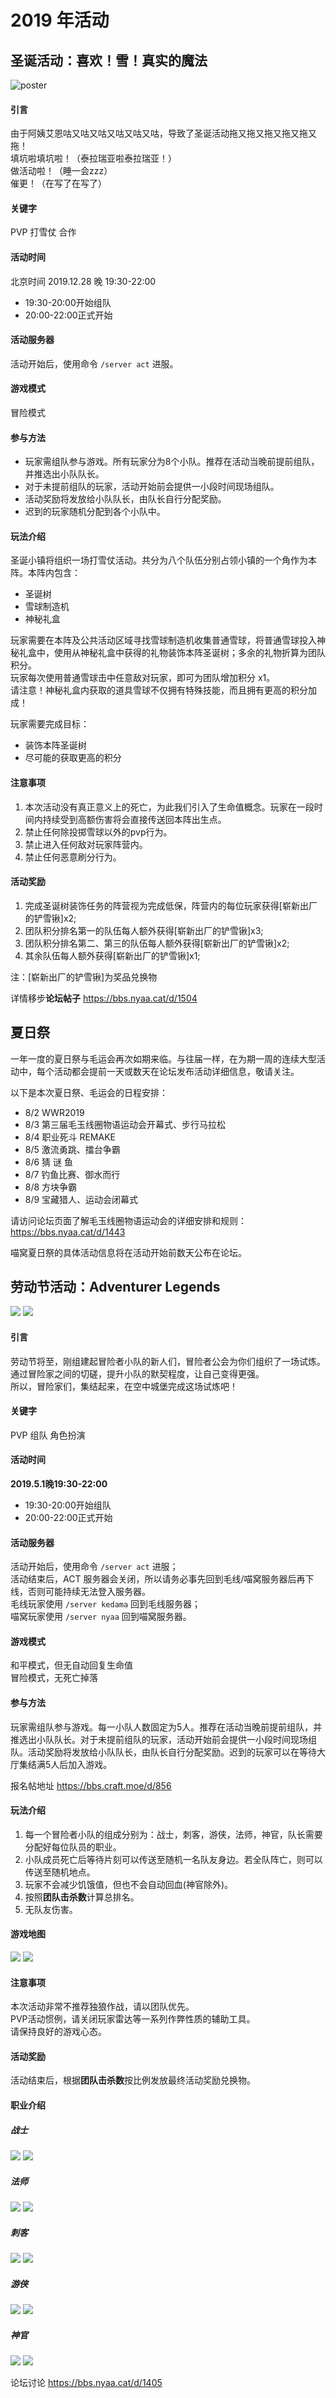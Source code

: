 # 2019 年活动

## 圣诞活动：喜欢！雪！真实的魔法

![poster](https://i.loli.net/2019/12/24/l5Am7bCjYoNvzah.png)

#### 引言

由于阿姨艾恩咕又咕又咕又咕又咕又咕，导致了圣诞活动拖又拖又拖又拖又拖又拖！  
填坑啦填坑啦！（泰拉瑞亚啦泰拉瑞亚！）  
做活动啦！（睡一会zzz）  
催更！（在写了在写了）  

#### 关键字

PVP 打雪仗 合作

#### 活动时间

北京时间 2019.12.28 晚 19:30-22:00

- 19:30-20:00开始组队
- 20:00-22:00正式开始

#### 活动服务器

活动开始后，使用命令 `/server act` 进服。

#### 游戏模式

冒险模式

#### 参与方法

- 玩家需组队参与游戏。所有玩家分为8个小队。推荐在活动当晚前提前组队，并推选出小队队长。
- 对于未提前组队的玩家，活动开始前会提供一小段时间现场组队。
- 活动奖励将发放给小队队长，由队长自行分配奖励。
- 迟到的玩家随机分配到各个小队中。

#### 玩法介绍

圣诞小镇将组织一场打雪仗活动。共分为八个队伍分别占领小镇的一个角作为本阵。本阵内包含：

- 圣诞树
- 雪球制造机
- 神秘礼盒

玩家需要在本阵及公共活动区域寻找雪球制造机收集普通雪球，将普通雪球投入神秘礼盒中，使用从神秘礼盒中获得的礼物装饰本阵圣诞树；多余的礼物折算为团队积分。  
玩家每次使用普通雪球击中任意敌对玩家，即可为团队增加积分 x1。  
请注意！神秘礼盒内获取的道具雪球不仅拥有特殊技能，而且拥有更高的积分加成！  

玩家需要完成目标：

- 装饰本阵圣诞树
- 尽可能的获取更高的积分

#### 注意事项

1. 本次活动没有真正意义上的死亡，为此我们引入了生命值概念。玩家在一段时间内持续受到高额伤害将会直接传送回本阵出生点。
2. 禁止任何除投掷雪球以外的pvp行为。
3. 禁止进入任何敌对玩家阵营内。
4. 禁止任何恶意刷分行为。

#### 活动奖励

1. 完成圣诞树装饰任务的阵营视为完成低保，阵营内的每位玩家获得[崭新出厂的铲雪锹]x2;
2. 团队积分排名第一的队伍每人额外获得[崭新出厂的铲雪锹]x3;
3. 团队积分排名第二、第三的队伍每人额外获得[崭新出厂的铲雪锹]x2;
4. 其余队伍每人额外获得[崭新出厂的铲雪锹]x1;

注：[崭新出厂的铲雪锹]为奖品兑换物

详情移步**论坛帖子** https://bbs.nyaa.cat/d/1504

## 夏日祭

一年一度的夏日祭与毛运会再次如期来临。与往届一样，在为期一周的连续大型活动中，每个活动都会提前一天或数天在论坛发布活动详细信息，敬请关注。

以下是本次夏日祭、毛运会的日程安排：

- 8/2 WWR2019
- 8/3 第三届毛玉线圈物语运动会开幕式、步行马拉松
- 8/4 职业死斗 REMAKE
- 8/5 激流勇跳、擂台争霸
- 8/6 猜 谜 鱼
- 8/7 钓鱼比赛、御水而行
- 8/8 方块争霸
- 8/9 宝藏猎人、运动会闭幕式

请访问论坛页面了解毛玉线圈物语运动会的详细安排和规则： https://bbs.nyaa.cat/d/1443

喵窝夏日祭的具体活动信息将在活动开始前数天公布在论坛。

## 劳动节活动：Adventurer Legends

![](https://i.loli.net/2019/04/25/5cc1c0bd776ba.png)
![](https://i.loli.net/2019/04/25/5cc1c0bd776ba.png)

#### 引言

劳动节将至，刚组建起冒险者小队的新人们，冒险者公会为你们组织了一场试炼。  
通过冒险家之间的切磋，提升小队的默契程度，让自己变得更强。  
所以，冒险家们，集结起来，在空中城堡完成这场试炼吧！  

#### 关键字

PVP 组队 角色扮演

#### 活动时间

**2019.5.1晚19:30-22:00**

+ 19:30-20:00开始组队
+ 20:00-22:00正式开始

#### 活动服务器

活动开始后，使用命令 `/server act` 进服；  
活动结束后，ACT 服务器会关闭，所以请务必事先回到毛线/喵窝服务器后再下线，否则可能持续无法登入服务器。  
毛线玩家使用 `/server kedama` 回到毛线服务器；  
喵窝玩家使用 `/server nyaa` 回到喵窝服务器。  

#### 游戏模式

和平模式，但无自动回复生命值  
冒险模式，无死亡掉落  

#### 参与方法

玩家需组队参与游戏。每一小队人数固定为5人。推荐在活动当晚前提前组队，并推选出小队队长。对于未提前组队的玩家，活动开始前会提供一小段时间现场组队。活动奖励将发放给小队队长，由队长自行分配奖励。迟到的玩家可以在等待大厅集结满5人后加入游戏。

报名帖地址 https://bbs.craft.moe/d/856

#### 玩法介绍

1. 每一个冒险者小队的组成分别为：战士，刺客，游侠，法师，神官，队长需要分配好每位队员的职业。
2. 小队成员死亡后等待片刻可以传送至随机一名队友身边。若全队阵亡，则可以传送至随机地点。
3. 玩家不会减少饥饿值，但也不会自动回血(神官除外)。
3. 按照**团队击杀数**计算总排名。
4. 无队友伤害。

#### 游戏地图

![](https://i.loli.net/2019/04/25/5cc125e1e779c.png)
![](https://i.loli.net/2019/04/25/5cc125e1e779c.png)

#### 注意事项

本次活动非常不推荐独狼作战，请以团队优先。  
PVP活动惯例，请关闭玩家雷达等一系列作弊性质的辅助工具。  
请保持良好的游戏心态。  

#### 活动奖励

活动结束后，根据**团队击杀数**按比例发放最终活动奖励兑换物。

#### 职业介绍

##### 战士

![](https://i.loli.net/2019/04/25/5cc1a084eba1c.png)
![](https://i.loli.net/2019/04/25/5cc1a084dd909.png)

##### 法师

![](https://i.loli.net/2019/04/25/5cc1a084b2e6d.png)
![](https://i.loli.net/2019/04/25/5cc1a19a55976.png)

##### 刺客

![](https://i.loli.net/2019/04/25/5cc1a08487ba8.png)
![](https://i.loli.net/2019/04/25/5cc1a08452b17.png)

##### 游侠

![](https://i.loli.net/2019/04/25/5cc1a084e42f7.png)
![](https://i.loli.net/2019/04/25/5cc1a084d175f.png)

##### 神官

![](https://i.loli.net/2019/04/25/5cc1a084d9daf.png)
![](https://i.loli.net/2019/04/25/5cc1a084b743f.png)

论坛讨论 https://bbs.nyaa.cat/d/1405
